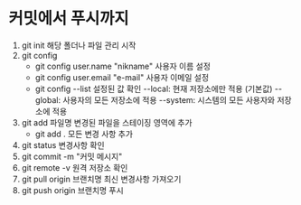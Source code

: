 # 커밋에서 푸시까지

1. git init 해당 폴더나 파일 관리 시작
2. git config
    - git config user.name "nikname" 사용자 이름 설정
    - git config user.email "e-mail" 사용자 이메일 설정
    - git config --list 설정된 값 확인
    --local: 현재 저장소에만 적용 (기본값)
    --global: 사용자의 모든 저장소에 적용
    --system: 시스템의 모든 사용자와 저장소에 적용
3. git add 파일명   변경된 파일을 스테이징 영역에 추가
    - git add .    모든 변경 사항 추가
4. git status  변경사항 확인
5. git commit -m "커밋 메시지"
6. git remote -v 원격 저장소 확인
7. git pull origin 브랜치명   최신 변경사항 가져오기
8. git push origin 브랜치명   푸시
